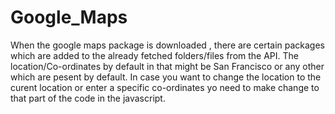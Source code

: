 # Google_Maps
When the google maps package is downloaded , there are certain packages which are added to the already fetched folders/files from the API. 
The location/Co-ordinates by default in that might be San Francisco or any other which are pesent by default. In case you want to change the location to the curent location or enter a specific co-ordinates yo need to make change to that part of the code in the javascript.

